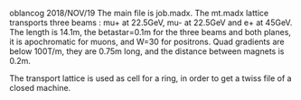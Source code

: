 oblancog 2018/NOV/19
The main file is job.madx. The mt.madx lattice transports three beams : mu+ at 22.5GeV, mu- at 22.5GeV and e+ at 45GeV.
The length is 14.1m, the betastar=0.1m for the three beams and both planes, it is apochromatic for muons, and W=30 for positrons.
Quad gradients are below 100T/m, they are 0.75m long, and the distance between magnets is 0.2m.

The transport lattice is used as cell for a ring, in order to get a twiss file of a closed machine.

